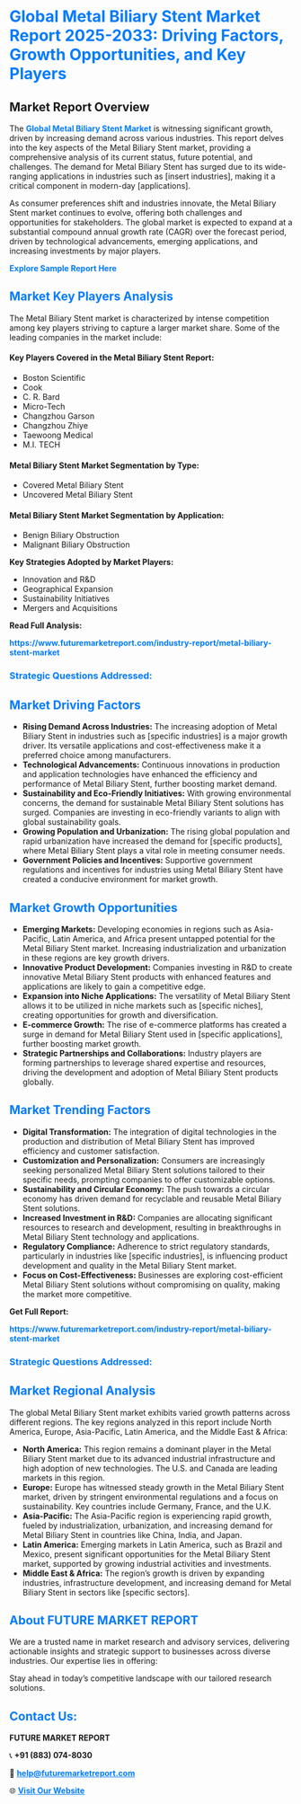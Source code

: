 <h1 style="color: #007BFF;">Global Metal Biliary Stent Market Report 2025-2033: Driving Factors, Growth Opportunities, and Key Players</h1>

<section id="overview">
<h2>Market Report Overview</h2>
<p>The <a href="https://www.futuremarketreport.com/industry-report/metal-biliary-stent-market" style="color: #007BFF; text-decoration: none;"><strong>Global Metal Biliary Stent Market</strong></a> is witnessing significant growth, driven by increasing demand across various industries. This report delves into the key aspects of the Metal Biliary Stent market, providing a comprehensive analysis of its current status, future potential, and challenges. The demand for Metal Biliary Stent has surged due to its wide-ranging applications in industries such as [insert industries], making it a critical component in modern-day [applications].</p>
<p>As consumer preferences shift and industries innovate, the Metal Biliary Stent market continues to evolve, offering both challenges and opportunities for stakeholders. The global market is expected to expand at a substantial compound annual growth rate (CAGR) over the forecast period, driven by technological advancements, emerging applications, and increasing investments by major players.</p>
</section>

<section id="overview">
<p><a href="https://www.futuremarketreport.com/request-sample/reportId=60746" style="color: #007BFF; text-decoration: none;"><strong>Explore Sample Report Here</strong></a></p>
</section>

<section id="key-players">
<h2 style="color: #007BFF;">Market Key Players Analysis</h2>
<p>The Metal Biliary Stent market is characterized by intense competition among key players striving to capture a larger market share. Some of the leading companies in the market include:</p>
<h4>Key Players Covered in the Metal Biliary Stent Report:</h4>
<ul><li>Boston Scientific</li><li>Cook</li><li>C. R. Bard</li><li>Micro-Tech</li><li>Changzhou Garson</li><li>Changzhou Zhiye</li><li>Taewoong Medical</li><li>M.I. TECH</li></ul>
<h4>Metal Biliary Stent Market Segmentation by Type:</h4>
<ul><li>Covered Metal Biliary Stent</li><li>Uncovered Metal Biliary Stent</li></ul>

<h4>Metal Biliary Stent Market Segmentation by Application:</h4>
<ul><li>Benign Biliary Obstruction</li><li>Malignant Biliary Obstruction</li></ul>
<p><strong>Key Strategies Adopted by Market Players:</strong></p>
<ul>
<li>Innovation and R&D</li>
<li>Geographical Expansion</li>
<li>Sustainability Initiatives</li>
<li>Mergers and Acquisitions</li>
</ul>
</section>

<section>
<p><strong>Read Full Analysis: </strong></p><a href="https://www.futuremarketreport.com/industry-report/metal-biliary-stent-market" style="color: #007BFF; text-decoration: none;"><strong>https://www.futuremarketreport.com/industry-report/metal-biliary-stent-market</strong></a>
<h3 style="color: #007BFF;">Strategic Questions Addressed:</h3>
</section>

<section id="driving-factors">
<h2 style="color: #007BFF;">Market Driving Factors</h2>
<ul>
<li><strong>Rising Demand Across Industries:</strong> The increasing adoption of Metal Biliary Stent in industries such as [specific industries] is a major growth driver. Its versatile applications and cost-effectiveness make it a preferred choice among manufacturers.</li>
<li><strong>Technological Advancements:</strong> Continuous innovations in production and application technologies have enhanced the efficiency and performance of Metal Biliary Stent, further boosting market demand.</li>
<li><strong>Sustainability and Eco-Friendly Initiatives:</strong> With growing environmental concerns, the demand for sustainable Metal Biliary Stent solutions has surged. Companies are investing in eco-friendly variants to align with global sustainability goals.</li>
<li><strong>Growing Population and Urbanization:</strong> The rising global population and rapid urbanization have increased the demand for [specific products], where Metal Biliary Stent plays a vital role in meeting consumer needs.</li>
<li><strong>Government Policies and Incentives:</strong> Supportive government regulations and incentives for industries using Metal Biliary Stent have created a conducive environment for market growth.</li>
</ul>
</section>

<section id="growth-opportunities">
<h2 style="color: #007BFF;">Market Growth Opportunities</h2>
<ul>
<li><strong>Emerging Markets:</strong> Developing economies in regions such as Asia-Pacific, Latin America, and Africa present untapped potential for the Metal Biliary Stent market. Increasing industrialization and urbanization in these regions are key growth drivers.</li>
<li><strong>Innovative Product Development:</strong> Companies investing in R&D to create innovative Metal Biliary Stent products with enhanced features and applications are likely to gain a competitive edge.</li>
<li><strong>Expansion into Niche Applications:</strong> The versatility of Metal Biliary Stent allows it to be utilized in niche markets such as [specific niches], creating opportunities for growth and diversification.</li>
<li><strong>E-commerce Growth:</strong> The rise of e-commerce platforms has created a surge in demand for Metal Biliary Stent used in [specific applications], further boosting market growth.</li>
<li><strong>Strategic Partnerships and Collaborations:</strong> Industry players are forming partnerships to leverage shared expertise and resources, driving the development and adoption of Metal Biliary Stent products globally.</li>
</ul>
</section>

<section id="trending-factors">
<h2 style="color: #007BFF;">Market Trending Factors</h2>
<ul>
<li><strong>Digital Transformation:</strong> The integration of digital technologies in the production and distribution of Metal Biliary Stent has improved efficiency and customer satisfaction.</li>
<li><strong>Customization and Personalization:</strong> Consumers are increasingly seeking personalized Metal Biliary Stent solutions tailored to their specific needs, prompting companies to offer customizable options.</li>
<li><strong>Sustainability and Circular Economy:</strong> The push towards a circular economy has driven demand for recyclable and reusable Metal Biliary Stent solutions.</li>
<li><strong>Increased Investment in R&D:</strong> Companies are allocating significant resources to research and development, resulting in breakthroughs in Metal Biliary Stent technology and applications.</li>
<li><strong>Regulatory Compliance:</strong> Adherence to strict regulatory standards, particularly in industries like [specific industries], is influencing product development and quality in the Metal Biliary Stent market.</li>
<li><strong>Focus on Cost-Effectiveness:</strong> Businesses are exploring cost-efficient Metal Biliary Stent solutions without compromising on quality, making the market more competitive.</li>
</ul>
</section>

<section>
<p><strong>Get Full Report: </strong></p><a href="https://www.futuremarketreport.com/industry-report/metal-biliary-stent-market" style="color: #007BFF; text-decoration: none;"><strong>https://www.futuremarketreport.com/industry-report/metal-biliary-stent-market</strong></a>
<h3 style="color: #007BFF;">Strategic Questions Addressed:</h3>
</section>


<section id="regional-analysis">
<h2 style="color: #007BFF;">Market Regional Analysis</h2>
<p>The global Metal Biliary Stent market exhibits varied growth patterns across different regions. The key regions analyzed in this report include North America, Europe, Asia-Pacific, Latin America, and the Middle East & Africa:</p>
<ul>
<li><strong>North America:</strong> This region remains a dominant player in the Metal Biliary Stent market due to its advanced industrial infrastructure and high adoption of new technologies. The U.S. and Canada are leading markets in this region.</li>
<li><strong>Europe:</strong> Europe has witnessed steady growth in the Metal Biliary Stent market, driven by stringent environmental regulations and a focus on sustainability. Key countries include Germany, France, and the U.K.</li>
<li><strong>Asia-Pacific:</strong> The Asia-Pacific region is experiencing rapid growth, fueled by industrialization, urbanization, and increasing demand for Metal Biliary Stent in countries like China, India, and Japan.</li>
<li><strong>Latin America:</strong> Emerging markets in Latin America, such as Brazil and Mexico, present significant opportunities for the Metal Biliary Stent market, supported by growing industrial activities and investments.</li>
<li><strong>Middle East & Africa:</strong> The region’s growth is driven by expanding industries, infrastructure development, and increasing demand for Metal Biliary Stent in sectors like [specific sectors].</li>
</ul>
</section>

<footer>
<h2 style="color: #007BFF;">About FUTURE MARKET REPORT</h2>
<p>We are a trusted name in market research and advisory services, delivering actionable insights and strategic support to businesses across diverse industries. Our expertise lies in offering:</p>

<p>Stay ahead in today’s competitive landscape with our tailored research solutions.</p>

<h2 style="color: #007BFF;">Contact Us:</h2>
<p><strong>FUTURE MARKET REPORT</strong></p>
<p>📞 <strong>+91 (883) 074-8030</strong></p>
<p>📧 <strong><a href="mailto:help@futuremarketreport.com" style="color: #007BFF;">help@futuremarketreport.com</a></strong></p>
<p>🌐 <strong><a href="https://www.futuremarketreport.com/" style="color: #007BFF;">Visit Our Website</a></strong></p>
</footer>